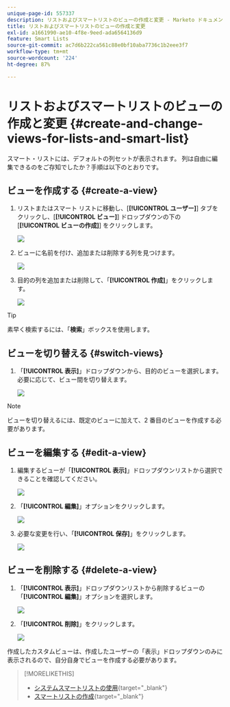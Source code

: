 ```yaml
---
unique-page-id: 557337
description: リストおよびスマートリストのビューの作成と変更 - Marketo ドキュメント - 製品ドキュメント
title: リストおよびスマートリストのビューの作成と変更
exl-id: a1661990-ae10-4f8e-9eed-ada6564136d9
feature: Smart Lists
source-git-commit: ac7d6b222ca561c88e0bf10aba7736c1b2eee3f7
workflow-type: tm+mt
source-wordcount: '224'
ht-degree: 87%

---
```


# リストおよびスマートリストのビューの作成と変更 {#create-and-change-views-for-lists-and-smart-list}

スマート・リストには、デフォルトの列セットが表示されます。 列は自由に編集できるのをご存知でしたか？手順は以下のとおりです。

## ビューを作成する {#create-a-view}

1. リストまたはスマート リストに移動し、[**[!UICONTROL ユーザー]**] タブをクリックし、[**[!UICONTROL ビュー]**] ドロップダウンの下の [**[!UICONTROL ビューの作成]**] をクリックします。

   ![](assets/create-and-change-views-for-lists-and-smart-list-1.png)

1. ビューに名前を付け、追加または削除する列を見つけます。

   ![](assets/create-and-change-views-for-lists-and-smart-list-2.png)

1. 目的の列を追加または削除して、「**[!UICONTROL 作成]**」をクリックします。

   ![](assets/create-and-change-views-for-lists-and-smart-list-3.png)

>[!TIP]
>
>素早く検索するには、「**検索**」ボックスを使用します。

## ビューを切り替える {#switch-views}

1. 「**[!UICONTROL 表示]**」ドロップダウンから、目的のビューを選択します。必要に応じて、ビュー間を切り替えます。

   ![](assets/create-and-change-views-for-lists-and-smart-list-4.png)

>[!NOTE]
>
> ビューを切り替えるには、既定のビューに加えて、2 番目のビューを作成する必要があります。

## ビューを編集する {#edit-a-view}

1. 編集するビューが「**[!UICONTROL 表示]**」ドロップダウンリストから選択できることを確認してください。

   ![](assets/create-and-change-views-for-lists-and-smart-list-5.png)

1. 「**[!UICONTROL 編集]**」オプションをクリックします。

   ![](assets/create-and-change-views-for-lists-and-smart-list-6.png)

1. 必要な変更を行い、「**[!UICONTROL 保存]**」をクリックします。

   ![](assets/create-and-change-views-for-lists-and-smart-list-7.png)

## ビューを削除する {#delete-a-view}

1. 「**[!UICONTROL 表示]**」ドロップダウンリストから削除するビューの「**[!UICONTROL 編集]**」オプションを選択します。

   ![](assets/create-and-change-views-for-lists-and-smart-list-8.png)

1. 「**[!UICONTROL 削除]**」をクリックします。

   ![](assets/create-and-change-views-for-lists-and-smart-list-9.png)

作成したカスタムビューは、作成したユーザーの「表示」ドロップダウンのみに表示されるので、自分自身でビューを作成する必要があります。

>[!MORELIKETHIS]
>
>* [システムスマートリストの使用](/help/marketo/product-docs/core-marketo-concepts/smart-lists-and-static-lists/using-smart-lists/use-built-in-system-smart-lists.md){target="_blank"}
>* [スマートリストの作成](/help/marketo/product-docs/core-marketo-concepts/smart-lists-and-static-lists/creating-a-smart-list/create-a-smart-list.md){target="_blank"}
